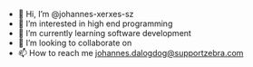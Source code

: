 - 👋 Hi, I’m @johannes-xerxes-sz
- 👀 I’m interested in high end programming
- 🌱 I’m currently learning software development
- 💞️ I’m looking to collaborate on 
- 📫 How to reach me johannes.dalogdog@supportzebra.com

<!---
johannes-xerxes-sz/johannes-xerxes-sz is a ✨ special ✨ repository because its `README.md` (this file) appears on your GitHub profile.
You can click the Preview link to take a look at your changes.
--->
